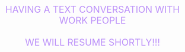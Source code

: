 <p style="font-size: 1.8em; color: #bd93f9; text-align: center">
HAVING A TEXT CONVERSATION WITH WORK PEOPLE
<BR><BR>
WE WILL RESUME SHORTLY!!!
</p>